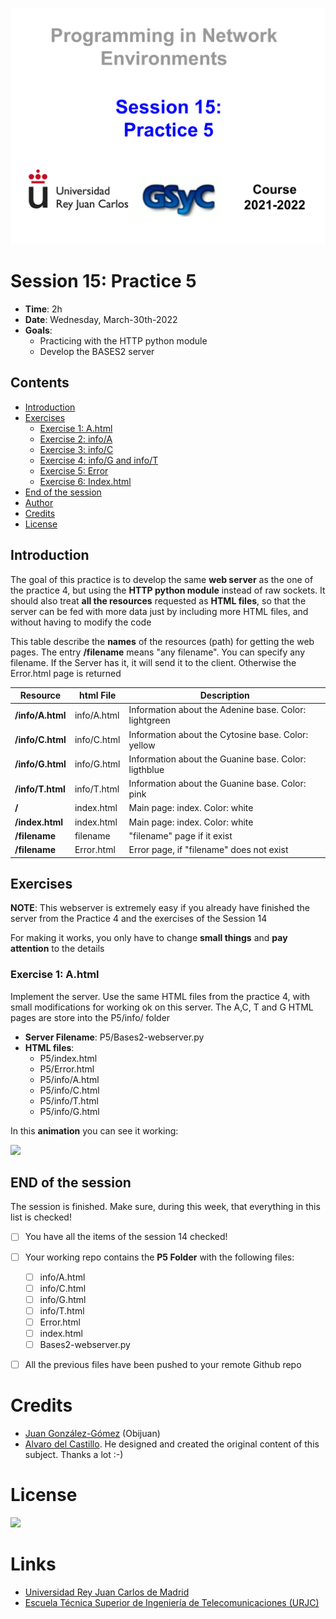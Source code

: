 ![](https://github.com/davidrol6/2021-2022-PNE/raw/master/s15-http-module-2/Cover/Cover.png)

# Session 15: Practice 5

* **Time**: 2h
* **Date**: Wednesday, March-30th-2022
* **Goals**:
  * Practicing with the HTTP python module
  * Develop the BASES2 server

## Contents

* [Introduction](#introduction)  
* [Exercises](#exercises)  
  * [Exercise 1: A.html](#exercise-1-ahtml)
  * [Exercise 2: info/A](#exercise-2-infoa)  
  * [Exercise 3: info/C](#exercise-3-infoc)  
  * [Exercise 4: info/G and info/T](#exercise-4-infog-and-infot)  
  * [Exercise 5: Error](#exercise-5-error)  
  * [Exercise 6: Index.html](#exercise-6-indexhtml)
* [End of the session](#end-of-the-session)
* [Author](#author)
* [Credits](#credits)
* [License](#license) 

## Introduction

The goal of this practice is to develop the same **web server** as the one of the practice 4, but using the **HTTP python module** instead of raw sockets. It should also treat **all the resources** requested as **HTML files**, so that the server can be fed with more data just by including more HTML files, and without having to modify the code 

This table describe the **names** of the resources (path) for getting the web pages. The entry **/filename** means "any filename". You can specify any filename. If the Server has it, it will send it to the client. Otherwise the Error.html page is returned

| Resource          | html File | Description |
|-------------------|-----------|-------------|
| **/info/A.html**  | info/A.html    |  Information about the Adenine base. Color: lightgreen |
| **/info/C.html**  | info/C.html    |  Information about the Cytosine base. Color: yellow |
| **/info/G.html**  | info/G.html    |  Information about the Guanine base. Color: ligthblue |
| **/info/T.html**  | info/T.html    |  Information about the Guanine base. Color: pink |
| **/**             | index.html|  Main page: index. Color: white |
| **/index.html**   | index.html|  Main page: index. Color: white |
| **/filename**     | filename  |  "filename" page if it exist |
| **/filename**     | Error.html|  Error page, if "filename" does not exist |

## Exercises

**NOTE**: This webserver is extremely easy if you already have finished the server from the Practice 4 and the exercises of the Session 14

For making it works, you only have to change **small things** and **pay attention** to the details 

### Exercise 1: A.html

Implement the server. Use the same HTML files from the practice 4, with small modifications for working ok on this server. The A,C, T and G HTML pages are store into the P5/info/ folder

* **Server Filename**: P5/Bases2-webserver.py
* **HTML files**: 
  * P5/index.html
  * P5/Error.html
  * P5/info/A.html
  * P5/info/C.html
  * P5/info/T.html
  * P5/info/G.html

In this **animation** you can see it working:

![](https://github.com/myTeachingURJC/2019-2020-PNE/raw/master/s15-http-module-2/exercise-01.gif)

## END of the session

The session is finished. Make sure, during this week, that everything in this list is checked!

* [ ] You have all the items of the session 14 checked!
* [ ] Your working repo contains the **P5 Folder** with the following files:
  * [ ] info/A.html
  * [ ] info/C.html
  * [ ] info/G.html
  * [ ] info/T.html
  * [ ] Error.html
  * [ ] index.html
  * [ ] Bases2-webserver.py
* [ ] All the previous files have been pushed to your remote Github repo


# Credits
* [Juan González-Gómez](https://github.com/Obijuan) (Obijuan)
* [Alvaro del Castillo](https://github.com/acs). He designed and created the original content of this subject. Thanks a lot :-)

# License

![](https://github.com/Obijuan/digital-electronics-with-open-FPGAs-tutorial/raw/master/wiki/portada/attribution-share-alike-creative-commons-license.png)

# Links

* [Universidad Rey Juan Carlos de Madrid](https://www.urjc.es/)
* [Escuela Técnica Superior de Ingeniería de Telecomunicaciones (URJC)](https://www.urjc.es/universidad/facultades/escuela-tecnica-superior-de-ingenieria-de-las-telecomunicaciones/content/etsit-escuela-tecnica-superior-de-ingenieria-de-telecomunicacion)